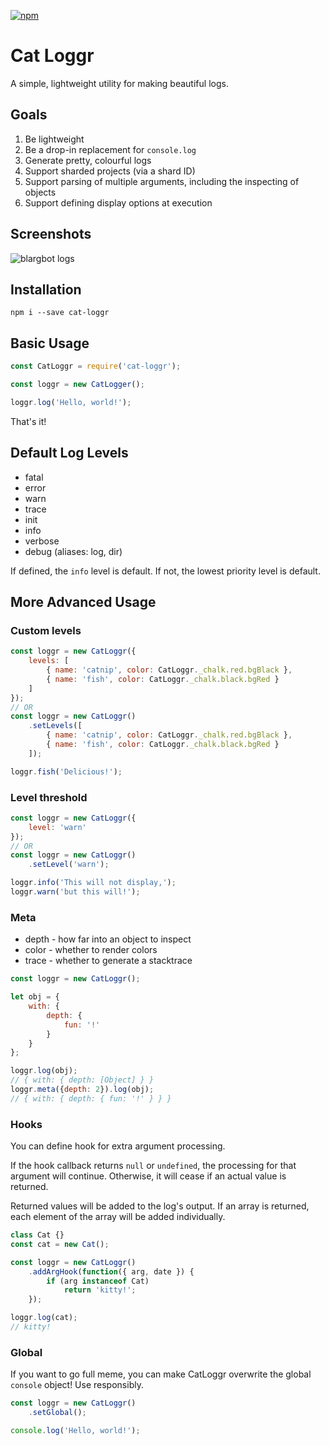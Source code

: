 [![npm](https://img.shields.io/npm/v/cat-loggr.svg)](https://www.npmjs.com/package/cat-loggr)

# Cat Loggr

A simple, lightweight utility for making beautiful logs.

## Goals

1. Be lightweight
2. Be a drop-in replacement for `console.log`
3. Generate pretty, colourful logs
4. Support sharded projects (via a shard ID)
5. Support parsing of multiple arguments, including the inspecting of objects
6. Support defining display options at execution

## Screenshots

![blargbot logs](https://cat.needs-to-s.top/87a975.png)

## Installation

```
npm i --save cat-loggr
```

## Basic Usage

```js
const CatLoggr = require('cat-loggr');

const loggr = new CatLogger();

loggr.log('Hello, world!');
```

That's it!

## Default Log Levels
- fatal
- error
- warn
- trace
- init
- info
- verbose
- debug (aliases: log, dir)

If defined, the `info` level is default. If not, the lowest priority level is default.

## More Advanced Usage

### Custom levels

```js
const loggr = new CatLoggr({
    levels: [
        { name: 'catnip', color: CatLoggr._chalk.red.bgBlack },
        { name: 'fish', color: CatLoggr._chalk.black.bgRed }
    ]
});
// OR
const loggr = new CatLoggr()
    .setLevels([
        { name: 'catnip', color: CatLoggr._chalk.red.bgBlack },
        { name: 'fish', color: CatLoggr._chalk.black.bgRed }
    ]);

loggr.fish('Delicious!');
```

### Level threshold

```js
const loggr = new CatLoggr({
    level: 'warn'
});
// OR
const loggr = new CatLoggr()
    .setLevel('warn');

loggr.info('This will not display,');
loggr.warn('but this will!');
```

### Meta

- depth - how far into an object to inspect
- color - whether to render colors
- trace - whether to generate a stacktrace

```js
const loggr = new CatLoggr();

let obj = {
    with: {
        depth: {
            fun: '!'
        }
    }
};

loggr.log(obj);
// { with: { depth: [Object] } }
loggr.meta({depth: 2}).log(obj);
// { with: { depth: { fun: '!' } } }
```

### Hooks

You can define hook for extra argument processing.

If the hook callback returns `null` or `undefined`, the processing for that argument will continue. Otherwise, it will cease if an actual value is returned.

Returned values will be added to the log's output. If an array is returned, each element of the array will be added individually.  

```js
class Cat {}
const cat = new Cat();

const loggr = new CatLoggr()
    .addArgHook(function({ arg, date }) {
        if (arg instanceof Cat)
            return 'kitty!';
    });

loggr.log(cat);
// kitty!
```

### Global

If you want to go full meme, you can make CatLoggr overwrite the global `console` object! Use responsibly.

```js
const loggr = new CatLoggr()
    .setGlobal();

console.log('Hello, world!');
```